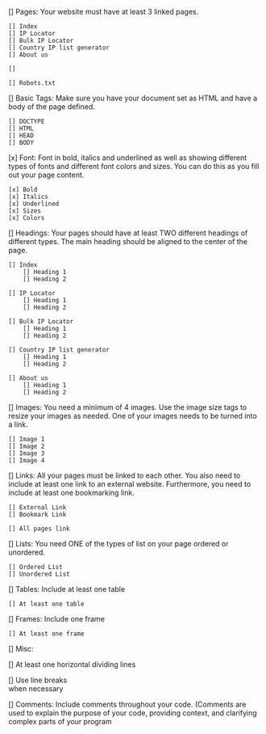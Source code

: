 [] Pages: Your website must have at least 3 linked pages.

    [] Index
    [] IP Locator
    [] Bulk IP Locator
    [] Country IP list generator
    [] About us

    []

    [] Robots.txt

[] Basic Tags: Make sure you have your document set as HTML and have a body of the page defined.

    [] DOCTYPE
    [] HTML
    [] HEAD
    [] BODY

[x] Font: Font in bold, italics and underlined as well as showing different types of fonts and different font colors and sizes.  You can do this as you fill out your page content.

    [x] Bold
    [x] Italics
    [x] Underlined
    [x] Sizes
    [x] Colors

[] Headings: Your pages should have at least TWO different headings of different types. The main heading should be aligned to the center of the page.

    [] Index
        [] Heading 1
        [] Heading 2

    [] IP Locator
        [] Heading 1
        [] Heading 2

    [] Bulk IP Locator
        [] Heading 1
        [] Heading 2

    [] Country IP list generator
        [] Heading 1
        [] Heading 2

    [] About us
        [] Heading 1
        [] Heading 2

[] Images: You need a minimum of 4 images. Use the image size tags to resize your images as needed. One of your images needs to be turned into a link.

    [] Image 1
    [] Image 2
    [] Image 3
    [] Image 4

[] Links: All your pages must be linked to each other. You also need to include at least one link to an external website. Furthermore, you need to include at least one bookmarking link.

    [] External Link
    [] Bookmark Link

    [] All pages link

[] Lists: You need ONE of the types of list on your page ordered or unordered.

    [] Ordered List
    [] Unordered List

[] Tables: Include at least one table

    [] At least one table

[] Frames: Include one frame

    [] At least one frame

[] Misc: 

 [] At least one horizontal dividing lines

 [] Use line breaks <Br> when necessary

[] Comments: Include comments throughout your code. (Comments are used to explain the purpose of your code, providing context, and clarifying complex parts of your program
 
